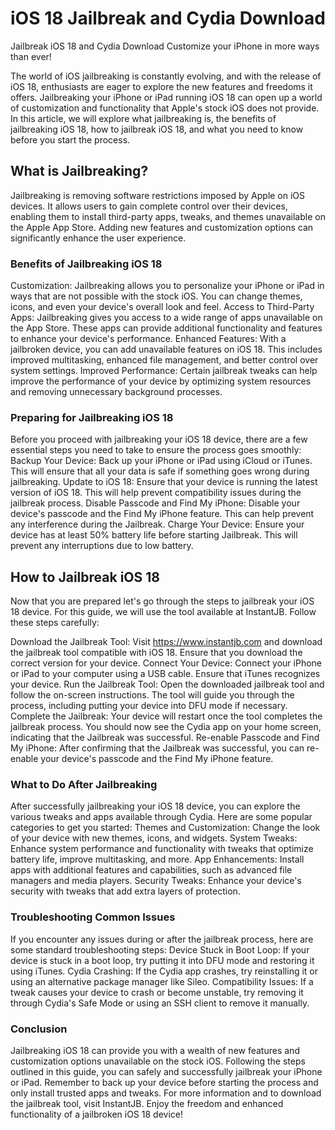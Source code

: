 # iOS 18 Jailbreak and Cydia Download
Jailbreak iOS 18 and Cydia Download Customize your iPhone in more ways than ever!

The world of iOS jailbreaking is constantly evolving, and with the release of iOS 18, enthusiasts are eager to explore the new features and freedoms it offers. Jailbreaking your iPhone or iPad running iOS 18 can open up a world of customization and functionality that Apple's stock iOS does not provide. In this article, we will explore what jailbreaking is, the benefits of jailbreaking iOS 18, how to jailbreak iOS 18, and what you need to know before you start the process.

## What is Jailbreaking?

Jailbreaking is removing software restrictions imposed by Apple on iOS devices. It allows users to gain complete control over their devices, enabling them to install third-party apps, tweaks, and themes unavailable on the Apple App Store. Adding new features and customization options can significantly enhance the user experience.

### Benefits of Jailbreaking iOS 18

Customization: Jailbreaking allows you to personalize your iPhone or iPad in ways that are not possible with the stock iOS. You can change themes, icons, and even your device's overall look and feel.
Access to Third-Party Apps: Jailbreaking gives you access to a wide range of apps unavailable on the App Store. These apps can provide additional functionality and features to enhance your device's performance.
Enhanced Features: With a jailbroken device, you can add unavailable features on iOS 18. This includes improved multitasking, enhanced file management, and better control over system settings.
Improved Performance: Certain jailbreak tweaks can help improve the performance of your device by optimizing system resources and removing unnecessary background processes.

### Preparing for Jailbreaking iOS 18

Before you proceed with jailbreaking your iOS 18 device, there are a few essential steps you need to take to ensure the process goes smoothly:
Backup Your Device: Back up your iPhone or iPad using iCloud or iTunes. This will ensure that all your data is safe if something goes wrong during jailbreaking.
Update to iOS 18: Ensure that your device is running the latest version of iOS 18. This will help prevent compatibility issues during the jailbreak process.
Disable Passcode and Find My iPhone: Disable your device's passcode and the Find My iPhone feature. This can help prevent any interference during the Jailbreak.
Charge Your Device: Ensure your device has at least 50% battery life before starting Jailbreak. This will prevent any interruptions due to low battery.

## How to Jailbreak iOS 18

Now that you are prepared let's go through the steps to jailbreak your iOS 18 device. For this guide, we will use the tool available at InstantJB. Follow these steps carefully:

Download the Jailbreak Tool: Visit https://www.instantjb.com and download the jailbreak tool compatible with iOS 18. Ensure that you download the correct version for your device.
Connect Your Device: Connect your iPhone or iPad to your computer using a USB cable. Ensure that iTunes recognizes your device.
Run the Jailbreak Tool: Open the downloaded jailbreak tool and follow the on-screen instructions. The tool will guide you through the process, including putting your device into DFU mode if necessary.
Complete the Jailbreak: Your device will restart once the tool completes the jailbreak process. You should now see the Cydia app on your home screen, indicating that the Jailbreak was successful.
Re-enable Passcode and Find My iPhone: After confirming that the Jailbreak was successful, you can re-enable your device's passcode and the Find My iPhone feature.

### What to Do After Jailbreaking

After successfully jailbreaking your iOS 18 device, you can explore the various tweaks and apps available through Cydia. Here are some popular categories to get you started:
Themes and Customization: Change the look of your device with new themes, icons, and widgets.
System Tweaks: Enhance system performance and functionality with tweaks that optimize battery life, improve multitasking, and more.
App Enhancements: Install apps with additional features and capabilities, such as advanced file managers and media players.
Security Tweaks: Enhance your device's security with tweaks that add extra layers of protection.

### Troubleshooting Common Issues

If you encounter any issues during or after the jailbreak process, here are some standard troubleshooting steps:
Device Stuck in Boot Loop: If your device is stuck in a boot loop, try putting it into DFU mode and restoring it using iTunes.
Cydia Crashing: If the Cydia app crashes, try reinstalling it or using an alternative package manager like Sileo.
Compatibility Issues: If a tweak causes your device to crash or become unstable, try removing it through Cydia's Safe Mode or using an SSH client to remove it manually.

### Conclusion

Jailbreaking iOS 18 can provide you with a wealth of new features and customization options unavailable on the stock iOS. Following the steps outlined in this guide, you can safely and successfully jailbreak your iPhone or iPad. Remember to back up your device before starting the process and only install trusted apps and tweaks. For more information and to download the jailbreak tool, visit InstantJB. Enjoy the freedom and enhanced functionality of a jailbroken iOS 18 device!
